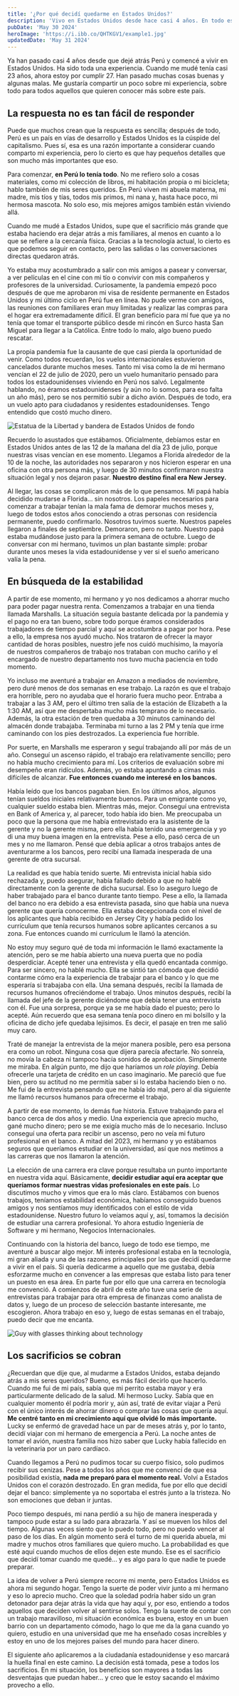 ```yaml
---
title: '¿Por qué decidí quedarme en Estados Unidos?'
description: 'Vivo en Estados Unidos desde hace casi 4 años. En todo este tiempo, he tenido muchas experiencias. Algunas buenas, otras bastante malas. ¿Qué es lo que me llevó a tomar la decisión de quedarme?'
pubDate: 'May 30 2024'
heroImage: 'https://i.ibb.co/QHTKGV1/example1.jpg'
updatedDate: 'May 31 2024'
---
```


Ya han pasado casi 4 años desde que dejé atrás Perú y comencé a vivir en Estados Unidos. Ha sido toda una experiencia. Cuando me mudé tenía casi 23 años, ahora estoy por cumplir 27. Han pasado muchas cosas buenas y algunas malas. Me gustaría compartir un poco sobre mi experiencia, sobre todo para todos aquellos que quieren conocer más sobre este país.

## La respuesta no es tan fácil de responder

Puede que muchos crean que la respuesta es sencilla; después de todo, Perú es un país en vías de desarrollo y Estados Unidos es la cúspide del capitalismo. Pues sí, esa es una razón importante a considerar cuando comparto mi experiencia, pero lo cierto es que hay pequeños detalles que son mucho más importantes que eso.

Para comenzar, **en Perú lo tenía todo**. No me refiero solo a cosas materiales, como mi colección de libros, mi habitación propia o mi bicicleta; hablo también de mis seres queridos. En Perú viven mi abuela materna, mi madre, mis tíos y tías, todos mis primos, mi nana y, hasta hace poco, mi hermosa mascota. No solo eso, mis mejores amigos también están viviendo allá.

Cuando me mudé a Estados Unidos, supe que el sacrificio más grande que estaba haciendo era dejar atrás a mis familiares, al menos en cuanto a lo que se refiere a la cercanía física. Gracias a la tecnología actual, lo cierto es que podemos seguir en contacto, pero las salidas o las conversaciones directas quedaron atrás. 

Yo estaba muy acostumbrado a salir con mis amigos a pasear y conversar, a ver películas en el cine con mi tío o convivir con mis compañeros y profesores de la universidad. Curiosamente, la pandemia empezó poco después de que me aprobaron mi visa de residente permanente en Estados Unidos y mi último ciclo en Perú fue en línea. No pude verme con amigos, las reuniones con familiares eran muy limitadas y realizar las compras para el hogar era extremadamente difícil. El gran beneficio para mí fue que ya no tenía que tomar el transporte público desde mi rincón en Surco hasta San Miguel para llegar a la Católica. Entre todo lo malo, algo bueno puedo rescatar. 

La propia pandemia fue la causante de que casi pierda la oportunidad de venir. Como todos recuerdan, los vuelos internacionales estuvieron cancelados durante muchos meses. Tanto mi visa como la de mi hermano vencían el 22 de julio de 2020, pero un vuelo humanitario pensado para todos los estadounidenses viviendo en Perú nos salvó. Legalmente hablando, no éramos estadounidenses (y aún no lo somos, para eso falta un año más), pero se nos permitió subir a dicho avión. Después de todo, era un vuelo apto para ciudadanos y residentes estadounidenses. Tengo entendido que costó mucho dinero.

![Estatua de la Libertad y bandera de Estados Unidos de fondo](https://i.ibb.co/PwF9vzp/example3.jpg)

Recuerdo lo asustados que estábamos. Oficialmente, debíamos estar en Estados Unidos antes de las 12 de la mañana del día 23 de julio, porque nuestras visas vencían en ese momento. Llegamos a Florida alrededor de la 10 de la noche, las autoridades nos separaron y nos hicieron esperar en una oficina con otra persona más, y luego de 30 minutos confirmaron nuestra situación legal y nos dejaron pasar. **Nuestro destino final era New Jersey.**

Al llegar, las cosas se complicaron más de lo que pensamos. Mi papá había decidido mudarse a Florida... sin nosotros. Los papeles necesarios para comenzar a trabajar tenían la mala fama de demorar muchos meses y, luego de todos estos años conociendo a otras personas con residencia permanente, puedo confirmarlo. Nosotros tuvimos suerte. Nuestros papeles llegaron a finales de septiembre. Demoraron, pero no tanto. Nuestro papá estaba mudándose justo para la primera semana de octubre. Luego de conversar con mi hermano, tuvimos un plan bastante simple: probar durante unos meses la vida estadounidense y ver si el sueño americano valía la pena.

## En búsqueda de la estabilidad

A partir de ese momento, mi hermano y yo nos dedicamos a ahorrar mucho para poder pagar nuestra renta. Comenzamos a trabajar en una tienda llamada Marshalls. La situación seguía bastante delicada por la pandemia y el pago no era tan bueno, sobre todo porque éramos considerados trabajadores de tiempo parcial y aquí se acostumbra a pagar por hora. Pese a ello, la empresa nos ayudó mucho. Nos trataron de ofrecer la mayor cantidad de horas posibles, nuestro jefe nos cuidó muchísimo, la mayoría de nuestros compañeros de trabajo nos trataban con mucho cariño y el encargado de nuestro departamento nos tuvo mucha paciencia en todo momento.

Yo incluso me aventuré a trabajar en Amazon a mediados de noviembre, pero duré menos de dos semanas en ese trabajo. La razón es que el trabajo era horrible, pero no ayudaba que el horario fuera mucho peor. Entraba a trabajar a las 3 AM, pero el último tren salía de la estación de Elizabeth a la 1:30 AM, así que me despertaba mucho más temprano de lo necesario. Además, la otra estación de tren quedaba a 30 minutos caminando del almacén donde trabajaba. Terminaba mi turno a las 2 PM y tenía que irme caminando con los pies destrozados. La experiencia fue horrible.

Por suerte, en Marshalls me esperaron y seguí trabajando allí por más de un año. Conseguí un ascenso rápido, el trabajo era relativamente sencillo; pero no había mucho crecimiento para mí. Los criterios de evaluación sobre mi desempeño eran ridículos. Además, yo estaba apuntando a cimas más difíciles de alcanzar. **Fue entonces cuando me interesé en los bancos.**

Había leído que los bancos pagaban bien. En los últimos años, algunos tenían sueldos iniciales relativamente buenos. Para un emigrante como yo, cualquier sueldo estaba bien. Mientras más, mejor. Conseguí una entrevista en Bank of America y, al parecer, todo había ido bien. Me preocupaba un poco que la persona que me había entrevistado era la asistente de la gerente y no la gerente misma, pero ella había tenido una emergencia y yo di una muy buena imagen en la entrevista. Pese a ello, pasó cerca de un mes y no me llamaron. Pensé que debía aplicar a otros trabajos antes de aventurarme a los bancos, pero recibí una llamada inesperada de una gerente de otra sucursal.

La realidad es que había tenido suerte. Mi entrevista inicial había sido rechazada y, puedo asegurar, había fallado debido a que no hablé directamente con la gerente de dicha sucursal. Eso lo aseguro luego de haber trabajado para el banco durante tanto tiempo. Pese a ello, la llamada del banco no era debido a esa entrevista pasada, sino que había una nueva gerente que quería conocerme. Ella estaba decepcionada con el nivel de los aplicantes que había recibido en Jersey City y había pedido los currículum que tenía recursos humanos sobre aplicantes cercanos a su zona. Fue entonces cuando mi currículum le llamó la atención.

No estoy muy seguro qué de toda mi información le llamó exactamente la atención, pero se me había abierto una nueva puerta que no podía desperdiciar. Acepté tener una entrevista y ella quedó encantada conmigo. Para ser sincero, no hablé mucho. Ella se sintió tan cómoda que decidió contarme cómo era la experiencia de trabajar para el banco y lo que me esperaría si trabajaba con ella. Una semana después, recibí la llamada de recursos humanos ofreciéndome el trabajo. Unos minutos después, recibí la llamada del jefe de la gerente diciéndome que debía tener una entrevista con él. Fue una sorpresa, porque ya se me había dado el puesto; pero lo acepté. Aún recuerdo que esa semana tenía poco dinero en mi bolsillo y la oficina de dicho jefe quedaba lejísimos. Es decir, el pasaje en tren me salió muy caro.

Traté de manejar la entrevista de la mejor manera posible, pero esa persona era como un robot. Ninguna cosa que dijera parecía afectarle. No sonreía, no movía la cabeza ni tampoco hacía sonidos de aprobación. Simplemente me miraba. En algún punto, me dijo que haríamos un *role playing*. Debía ofrecerle una tarjeta de crédito en un caso imaginario. Me pareció que fue bien, pero su actitud no me permitía saber si lo estaba haciendo bien o no. Me fui de la entrevista pensando que me había ido mal, pero al día siguiente me llamó recursos humanos para ofrecerme el trabajo. 

A partir de ese momento, lo demás fue historia. Estuve trabajando para el banco cerca de dos años y medio. Una experiencia que aprecio mucho, gané mucho dinero; pero se me exigía mucho más de lo necesario. Incluso conseguí una oferta para recibir un ascenso, pero no veía mi futuro profesional en el banco. A mitad del 2023, mi hermano y yo estábamos seguros que queríamos estudiar en la universidad, así que nos metimos a las carreras que nos llamaron la atención. 

La elección de una carrera era clave porque resultaba un punto importante en nuestra vida aquí. Básicamente, **decidir estudiar aquí era aceptar que queríamos formar nuestras vidas profesionales en este país**. Lo discutimos mucho y vimos que era lo más claro. Estábamos con buenos trabajos, teníamos estabilidad económica, habíamos conseguido buenos amigos y nos sentíamos muy identificados con el estilo de vida estadounidense. Nuestro futuro lo veíamos aquí y, así, tomamos la decisión de estudiar una carrera profesional. Yo ahora estudio Ingeniería de Software y mi hermano, Negocios Internacionales.

Continuando con la historia del banco, luego de todo ese tiempo, me aventuré a buscar algo mejor. Mi interés profesional estaba en la tecnología, mi gran aliada y una de las razones principales por las que decidí quedarme a vivir en el país. Si quería dedicarme a aquello que me gustaba, debía esforzarme mucho en convencer a las empresas que estaba listo para tener un puesto en esa área. En parte fue por ello que una carrera en tecnología me convenció. A comienzos de abril de este año tuve una serie de entrevistas para trabajar para otra empresa de finanzas como analista de datos y, luego de un proceso de selección bastante interesante, me escogieron. Ahora trabajo en eso y, luego de estas semanas en el trabajo, puedo decir que me encanta.

![Guy with glasses thinking about technology](https://i.ibb.co/cTkQYWs/example2.jpg)

## Los sacrificios se cobran

¿Recuerdan que dije que, al mudarme a Estados Unidos, estaba dejando atrás a mis seres queridos? Bueno, es más fácil decirlo que hacerlo. Cuando me fui de mi país, sabía que mi perrito estaba mayor y era particularmente delicado de la salud. Mi hermoso Lucky. Sabía que en cualquier momento él podría morir y, aún así, traté de evitar viajar a Perú con el único interés de ahorrar dinero o comprar las cosas que quería aquí. **Me centré tanto en mi crecimiento aquí que olvidé lo más importante.** Lucky se enfermó de gravedad hace un par de meses atrás y, por lo tanto, decidí viajar con mi hermano de emergencia a Perú. La noche antes de tomar el avión, nuestra familia nos hizo saber que Lucky había fallecido en la veterinaria por un paro cardíaco. 

Cuando llegamos a Perú no pudimos tocar su cuerpo físico, solo pudimos recibir sus cenizas. Pese a todos los años que me convencí de que esa posibilidad existía, **nada me preparó para el momento real.** Volví a Estados Unidos con el corazón destrozado. En gran medida, fue por ello que decidí dejar el banco: simplemente ya no soportaba el estrés junto a la tristeza. No son emociones que deban ir juntas. 

Poco tiempo después, mi nana perdió a su hijo de manera inesperada y tampoco pude estar a su lado para abrazarla. Y así se mueven los hilos del tiempo. Algunas veces siento que lo puedo todo, pero no puedo vencer al paso de los días. En algún momento será el turno de mi querida abuela, mi madre y muchos otros familiares que quiero mucho. La probabilidad es que esté aquí cuando muchos de ellos dejen este mundo. Ese es el sacrificio que decidí tomar cuando me quedé... y es algo para lo que nadie te puede preparar.

La idea de volver a Perú siempre recorre mi mente, pero Estados Unidos es ahora mi segundo hogar. Tengo la suerte de poder vivir junto a mi hermano y eso lo aprecio mucho. Creo que la soledad podría haber sido un gran detonador para dejar atrás la vida que hay aquí y, por eso, entiendo a todos aquellos que deciden volver al sentirse solos. Tengo la suerte de contar con un trabajo maravilloso, mi situación económica es buena, estoy en un buen barrio con un departamento cómodo, hago lo que me da la gana cuando yo quiero, estudio en una universidad que me ha enseñado cosas increíbles y estoy en uno de los mejores países del mundo para hacer dinero.

El siguiente año aplicaremos a la ciudadanía estadounidense y eso marcará la huella final en este camino. La decisión está tomada, pese a todos los sacrificios. En mi situación, los beneficios son mayores a todas las desventajas que puedan haber... y creo que le estoy sacando el máximo provecho a ello. 